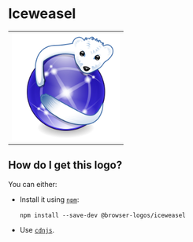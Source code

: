 # Iceweasel

<table>
    <tr height=230>
        <td>
            <a href="https://github.com/alrra/browser-logos/tree/1efe43e7de9666f3e0c2b013456bcc4e5d6749aa/src/archive/iceweasel">
                <img width=220 src="https://raw.githubusercontent.com/alrra/browser-logos/1efe43e7de9666f3e0c2b013456bcc4e5d6749aa/src/archive/iceweasel/iceweasel.svg?sanitize=true" alt="Iceweasel browser logo">
            </a>
        </td>
    </tr>
</table>

## How do I get this logo?

You can either:

* Install it using [`npm`][npm]:

  `npm install --save-dev @browser-logos/iceweasel`

* Use [`cdnjs`][cdnjs].

<!-- Link labels: -->

[cdnjs]: https://cdnjs.com/libraries/browser-logos
[npm]: https://www.npmjs.com/
